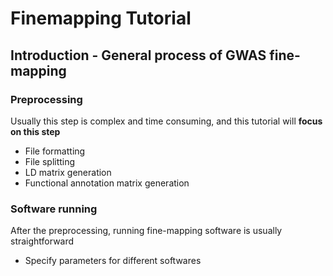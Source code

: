 # Finemapping Tutorial 
## Introduction - General process of GWAS fine-mapping  
### Preprocessing 
Usually this step is complex and time consuming, and this tutorial will **focus on this step**  

- File formatting  
- File splitting  
- LD matrix generation  
- Functional annotation matrix generation  

### Software running
After the preprocessing, running fine-mapping software is usually straightforward

- Specify parameters for different softwares




